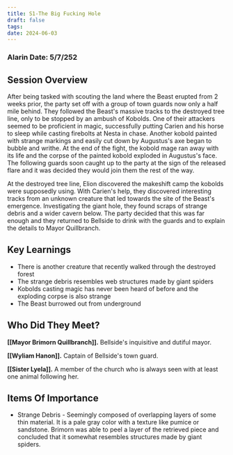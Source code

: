 ```yaml
---
title: S1-The Big Fucking Hole
draft: false
tags: 
date: 2024-06-03
---
```

### Alarin Date: 5/7/252
## Session Overview

After being tasked with scouting the land where the Beast erupted from 2 weeks prior, the party set off with a group of town guards now only a half mile behind. They followed the Beast's massive tracks to the destroyed tree line, only to be stopped by an ambush of Kobolds. One of their attackers seemed to be proficient in magic, successfully putting Carien and his horse to sleep while casting firebolts at Nesta in chase. Another kobold painted with strange markings and easily cut down by Augustus's axe began to bubble and writhe. At the end of the fight, the kobold mage ran away with its life and the corpse of the painted kobold exploded in Augustus's face. The following guards soon caught up to the party at the sign of the released flare and it was decided they would join them the rest of the way. 

At the destroyed tree line, Elion discovered the makeshift camp the kobolds were supposedly using. With Carien's help, they discovered interesting tracks from an unknown creature that led towards the site of the Beast's emergence. Investigating the giant hole, they found scraps of strange debris and a wider cavern below. The party decided that this was far enough and they returned to Bellside to drink with the guards and to explain the details to Mayor Quillbranch.

## Key Learnings

- There is another creature that recently walked through the destroyed forest
- The strange debris resembles web structures made by giant spiders
- Kobolds casting magic has never been heard of before and the exploding corpse is also strange
- The Beast burrowed out from underground

## Who Did They Meet?

**[[Mayor Brimorn Quillbranch]].** Bellside's inquisitive and dutiful mayor.

**[[Wyliam Hanon]].** Captain of Bellside's town guard.

**[[Sister Lyela]].** A member of the church who is always seen with at least one animal following her.

## Items Of Importance

- Strange Debris - Seemingly composed of overlapping layers of some thin material. It is a pale gray color with a texture like pumice or sandstone. Brimorn was able to peel a layer of the retrieved piece and concluded that it somewhat resembles structures made by giant spiders.